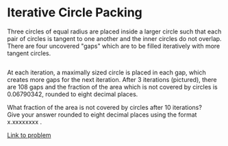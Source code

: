# Iterative Circle Packing

<p>Three circles of equal radius are placed inside a larger circle such that each pair of circles is tangent to one another and the inner circles do not overlap. There are four uncovered "gaps" which are to be filled iteratively with more tangent circles.</p>
<div class="center">
<img src="project/images/p199_circles_in_circles.gif" class="dark_img" alt="" /></div>
<p>
At each iteration, a maximally sized circle is placed in each gap, which creates more gaps for the next iteration. After 3 iterations (pictured), there are 108 gaps and the fraction of the area which is not covered by circles is 0.06790342, rounded to eight decimal places.
</p>
<p>
What fraction of the area is not covered by circles after 10 iterations?<br />
Give your answer rounded to eight decimal places using the format x.xxxxxxxx .
</p>

[Link to problem](https://projecteuler.net/problem=199)
